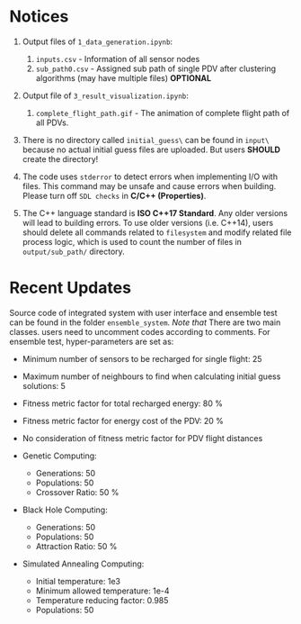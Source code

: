 # Notices
1. Output files of `1_data_generation.ipynb`:
	1. `inputs.csv` - Information of all sensor nodes
	2. `sub_path0.csv` -  Assigned sub path of single PDV after clustering algorithms (may have multiple files) **OPTIONAL**
	
2. Output file of `3_result_visualization.ipynb`:
	1. `complete_flight_path.gif` - The animation of complete flight path of all PDVs.  

3. There is no directory called `initial_guess\` can be found in `input\` because no actual initial guess files are uploaded. But users **SHOULD** create the directory!

4. The code uses `stderror` to detect errors when implementing I/O with files. This command may be unsafe and cause errors when building. Please turn off `SDL checks` in **C/C++ (Properties)**.

5. The C++ language standard is **ISO C++17 Standard**. Any older versions will lead to building errors. To use older versions (i.e. C++14), users should delete all commands related to `filesystem` and modify related file process logic, which is used to count the number of files in `output/sub_path/` directory.  

# Recent Updates
Source code of integrated system with user interface and ensemble test can be found in the folder `ensemble_system`. *Note that* There are two main classes. users need to uncomment codes according to comments. For ensemble test, hyper-parameters are set as:
- Minimum number of sensors to be recharged for single flight: 25
- Maximum number of neighbours to find when calculating initial guess solutions: 5
- Fitness metric factor for total recharged energy: 80 %
- Fitness metric factor for energy cost of the PDV: 20 %
- No consideration of fitness metric factor for PDV flight distances

- Genetic Computing:
	- Generations: 50
	- Populations: 50
	- Crossover Ratio: 50 %

- Black Hole Computing:
	- Generations: 50
	- Populations: 50
	- Attraction Ratio: 50 %

- Simulated Annealing Computing:
	- Initial temperature: 1e3
	- Minimum allowed temperature: 1e-4
	- Temperature reducing factor: 0.985
	- Populations: 50

